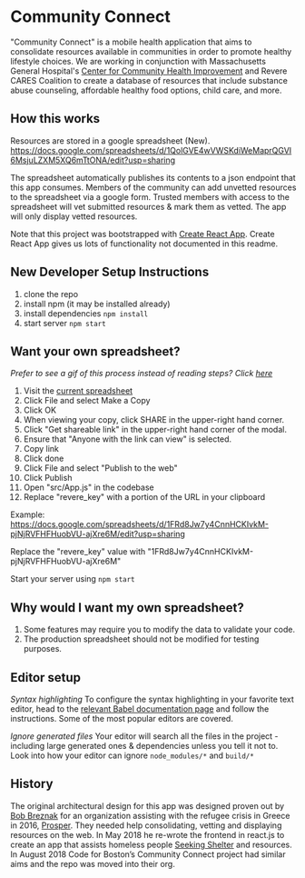 # Community Connect
"Community Connect" is a mobile health application that aims to consolidate resources available in communities in order to promote healthy lifestyle choices. We are working in conjunction with Massachusetts General Hospital's [Center for Community Health Improvement](https://www.massgeneral.org/cchi/) and Revere CARES Coalition to create a database of resources that include substance abuse counseling, affordable healthy food options, child care, and more.

## How this works
Resources are stored in a google spreadsheet (New). https://docs.google.com/spreadsheets/d/1QolGVE4wVWSKdiWeMaprQGVI6MsjuLZXM5XQ6mTtONA/edit?usp=sharing

The spreadsheet automatically publishes its contents to a json endpoint that this app consumes. Members of the community can add unvetted resources to the spreadsheet via a google form. Trusted members with access to the spreadsheet will vet submitted
resources &  mark them as vetted. The app will only display vetted resources.

Note that this project was bootstrapped with [Create React App](https://github.com/facebookincubator/create-react-app).  Create React App gives us lots of functionality not documented in this readme.

## New Developer Setup Instructions
1) clone the repo
1) install npm (it may be installed already)
1) install dependencies `npm install`
1) start server `npm start`

## Want your own spreadsheet?

*Prefer to see a gif of this process instead of reading steps? Click [here](https://imgur.com/a/N6kdSjC)*

1) Visit the [current spreadsheet](https://docs.google.com/spreadsheets/d/108aVfUjdRr_je1Pzx-axkOZTMMtdug7iyVH1m3BsnRw/edit#gid=0)
1) Click File and select Make a Copy
1) Click OK
1) When viewing your copy, click SHARE in the upper-right hand corner.
1) Click "Get shareable link" in the upper-right hand corner of the modal.
1) Ensure that "Anyone with the link can view" is selected.
1) Copy link
1) Click done
1) Click File and select "Publish to the web"
1) Click Publish
1) Open "src/App.js" in the codebase
1) Replace "revere_key" with a portion of the URL in your clipboard

Example:
https://docs.google.com/spreadsheets/d/1FRd8Jw7y4CnnHCKIvkM-pjNjRVFHFHuobVU-ajXre6M/edit?usp=sharing

Replace the "revere_key" value with "1FRd8Jw7y4CnnHCKIvkM-pjNjRVFHFHuobVU-ajXre6M"

Start your server using `npm start`

## Why would I want my own spreadsheet?

1) Some features may require you to modify the data to validate your code.
1) The production spreadsheet should not be modified for testing purposes.

## Editor setup
*Syntax highlighting* To configure the syntax highlighting in your favorite text editor, head to the [relevant Babel documentation page](https://babeljs.io/docs/editors) and follow the instructions. Some of the most popular editors are covered.

*Ignore generated files* Your editor will search all the files in the project - including large generated ones & dependencies unless you tell it not to. Look into how your editor can ignore `node_modules/*` and `build/*`

## History
The original architectural design for this app was designed proven out by [Bob Breznak](https://github.com/bobbrez) for an organization assisting with the refugee crisis in Greece in 2016, [Prosper](http://prosper.community/). They needed help consolidating, vetting and displaying resources on the web. In May 2018 he re-wrote the frontend in react.js to create an app that assists homeless people [Seeking Shelter](https://makao2.brez.io/) and resources. In August 2018 Code for Boston’s Community Connect project had similar aims and the repo was moved into their org.
